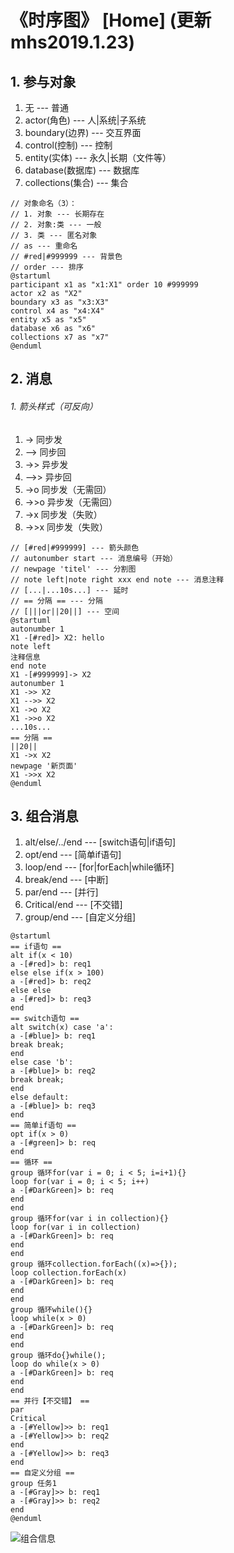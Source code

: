 # 《时序图》 [Home] (更新 mhs2019.1.23)

## 1. 参与对象
1. 无 --- 普通
2. actor(角色) --- 人|系统|子系统
3. boundary(边界) --- 交互界面
4. control(控制) --- 控制
5. entity(实体) --- 永久|长期（文件等）
6. database(数据库) --- 数据库
7. collections(集合) --- 集合
```
// 对象命名（3）：
// 1. 对象 --- 长期存在
// 2. 对象:类 --- 一般
// 3. 类 --- 匿名对象
// as --- 重命名
// #red|#999999 --- 背景色
// order --- 排序
@startuml
participant x1 as "x1:X1" order 10 #999999
actor x2 as "X2"
boundary x3 as "x3:X3"
control x4 as "x4:X4"
entity x5 as "x5"
database x6 as "x6"
collections x7 as "x7"
@enduml
```

## 2. 消息
###### 1. 箭头样式（可反向）
1. -> 同步发
2. --> 同步回
3. ->> 异步发
4. -->> 异步回
5. ->o 同步发（无需回）
6. ->>o 异步发（无需回）
7. ->x 同步发（失败）
8. ->>x 同步发（失败）
```
// [#red|#999999] --- 箭头颜色
// autonumber start --- 消息编号（开始）
// newpage 'titel' --- 分割图
// note left|note right xxx end note --- 消息注释
// [...|...10s...] --- 延时
// == 分隔 == --- 分隔
// [|||or||20||] --- 空间
@startuml
autonumber 1
X1 -[#red]> X2: hello
note left 
注释信息
end note
X1 -[#999999]-> X2
autonumber 1
X1 ->> X2
X1 -->> X2
X1 ->o X2
X1 ->>o X2
...10s...
== 分隔 ==
||20||
X1 ->x X2
newpage '新页面'
X1 ->>x X2
@enduml
```

## 3. 组合消息
1. alt/else/../end --- [switch语句|if语句]
2. opt/end --- [简单if语句]
3. loop/end --- [for|forEach|while循环]
4. break/end --- [中断]
5. par/end --- [并行]
6. Critical/end --- [不交错]
7. group/end --- [自定义分组]
```
@startuml
== if语句 ==
alt if(x < 10)
a -[#red]> b: req1
else else if(x > 100) 
a -[#red]> b: req2
else else
a -[#red]> b: req3
end
== switch语句 ==
alt switch(x) case 'a':
a -[#blue]> b: req1
break break;
end
else case 'b':
a -[#blue]> b: req2
break break;
end
else default:
a -[#blue]> b: req3
end
== 简单if语句 ==
opt if(x > 0)
a -[#green]> b: req
end
== 循环 ==
group 循环for(var i = 0; i < 5; i=i+1){}
loop for(var i = 0; i < 5; i++)
a -[#DarkGreen]> b: req
end
end
group 循环for(var i in collection){}
loop for(var i in collection)
a -[#DarkGreen]> b: req
end
end
group 循环collection.forEach((x)=>{});
loop collection.forEach(x)
a -[#DarkGreen]> b: req
end
end
group 循环while(){}
loop while(x > 0)
a -[#DarkGreen]> b: req
end
end
group 循环do{}while();
loop do while(x > 0)
a -[#DarkGreen]> b: req
end
end
== 并行【不交错】 ==
par
Critical
a -[#Yellow]>> b: req1
a -[#Yellow]>> b: req2
end
a -[#Yellow]>> b: req3
end
== 自定义分组 ==
group 任务1
a -[#Gray]>> b: req1
a -[#Gray]>> b: req2
end
@enduml
```
![组合信息][UML图组合信息]

##

[UML图组合信息]: https://mhsnet.github.io/note/imgs_uml/tugs_composite_message.png "UML图组合信息"

